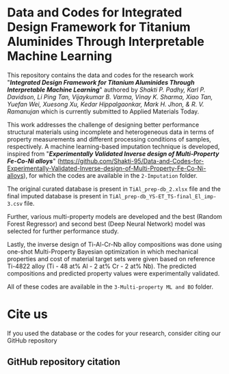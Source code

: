 # Data and Codes for Integrated Design Framework for Titanium Aluminides Through Interpretable Machine Learning

This repository contains the data and codes for the research work "_**Integrated Design Framework for Titanium Aluminides Through Interpretable Machine Learning**_" authored by _Shakti P. Padhy, Karl P. Davidson, Li Ping Tan, Vijaykumar B. Varma, Vinay K. Sharma, Xiao Tan, Yuefan Wei, Xuesong Xu, Kedar Hippalgaonkar, Mark H. Jhon, & R. V. Ramanujan_ which is currently submitted to Applied Materials Today.

This work addresses the challenge of designing better performance structural materials using incomplete and heterogeneous data in terms of property measurements and different processing conditions of samples, respectively. A machine learning-based imputation technique is developed, inspired from "_**Experimentally Validated Inverse design of Multi-Property Fe-Co-Ni alloys**_" (https://github.com/Shakti-95/Data-and-Codes-for-Experimentally-Validated-Inverse-design-of-Multi-Property-Fe-Co-Ni-alloys), for which the codes are available in the ``2-Imputation`` folder.

The original curated database is present in ``TiAl_prep-db_2.xlsx`` file and the final imputed database is present in ``TiAl_prep-db_YS-ET_TS-final_El_imp-3.csv`` file.

Further, various multi-property models are developed and the best (Random Forest Regressor) and second best (Deep Neural Network) model was selected for further performance study.

Lastly, the inverse design of Ti-Al-Cr-Nb alloy compositions was done using one-shot Multi-Property Bayesian optimization in which mechanical properties and cost of material target sets were given based on reference Ti-4822 alloy (Ti - 48 at% Al - 2 at% Cr - 2 at% Nb). The predicted compositions and predicted property values were experimentally validated.

All of these codes are available in the ``3-Multi-property ML and BO`` folder.

# Cite us
If you used the database or the codes for your research, consider citing our GitHub repository

## GitHub repository citation
```
```
